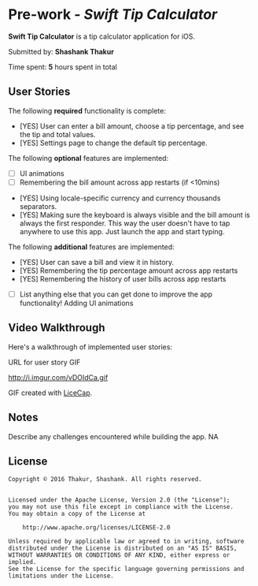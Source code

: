 # Pre-work - *Swift Tip Calculator*

**Swift Tip Calculator** is a tip calculator application for iOS.

Submitted by: **Shashank Thakur**

Time spent: **5** hours spent in total

## User Stories

The following **required** functionality is complete:

* [YES] User can enter a bill amount, choose a tip percentage, and see the tip and total values.
* [YES] Settings page to change the default tip percentage.

The following **optional** features are implemented:
* [ ] UI animations
* [ ] Remembering the bill amount across app restarts (if <10mins)
* [YES] Using locale-specific currency and currency thousands separators.
* [YES] Making sure the keyboard is always visible and the bill amount is always the first responder. This way the user doesn't have to tap anywhere to use this app. Just launch the app and start typing.

The following **additional** features are implemented:
- [YES] User can save a bill and view it in history.
- [YES] Remembering the tip percentage amount across app restarts
- [YES] Remembering the history of user bills across app restarts


- [ ] List anything else that you can get done to improve the app functionality!
Adding UI animations

## Video Walkthrough 

Here's a walkthrough of implemented user stories:

URL for user story GIF 

http://i.imgur.com/vDOIdCa.gif


GIF created with [LiceCap](http://www.cockos.com/licecap/).

## Notes

Describe any challenges encountered while building the app.
NA

## License

    Copyright © 2016 Thakur, Shashank. All rights reserved.
    

    Licensed under the Apache License, Version 2.0 (the "License");
    you may not use this file except in compliance with the License.
    You may obtain a copy of the License at

        http://www.apache.org/licenses/LICENSE-2.0

    Unless required by applicable law or agreed to in writing, software
    distributed under the License is distributed on an "AS IS" BASIS,
    WITHOUT WARRANTIES OR CONDITIONS OF ANY KIND, either express or implied.
    See the License for the specific language governing permissions and
    limitations under the License.

